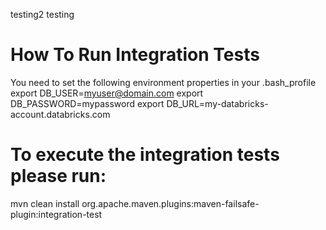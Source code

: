 testing2
testing

# How To Run Integration Tests
You need to set the following environment properties in your .bash_profile
export DB_USER=myuser@domain.com
export DB_PASSWORD=mypassword
export DB_URL=my-databricks-account.databricks.com


# To execute the integration tests please run:
mvn clean install org.apache.maven.plugins:maven-failsafe-plugin:integration-test
